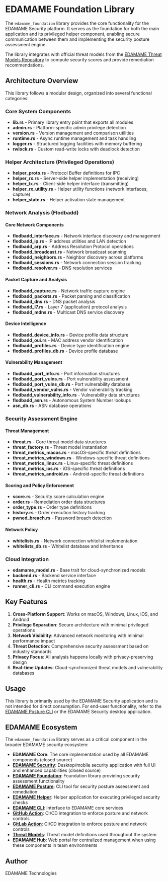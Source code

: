 # EDAMAME Foundation Library

The `edamame_foundation` library provides the core functionality for the EDAMAME Security platform. It serves as the foundation for both the main application and its privileged helper component, enabling secure communication between them and implementing the security posture assessment engine.

The library integrates with official threat models from the [EDAMAME Threat Models Repository](https://github.com/edamametechnologies/threatmodels) to compute security scores and provide remediation recommendations.

## Architecture Overview

This library follows a modular design, organized into several functional categories:

### Core System Components

- **lib.rs** - Primary library entry point that exports all modules
- **admin.rs** - Platform-specific admin privilege detection
- **version.rs** - Version management and comparison utilities
- **runtime.rs** - Async runtime management and task handling
- **logger.rs** - Structured logging facilities with memory buffering
- **rwlock.rs** - Custom read-write locks with deadlock detection

### Helper Architecture (Privileged Operations)

- **helper_proto.rs** - Protocol Buffer definitions for IPC
- **helper_rx.rs** - Server-side helper implementation (receiving)
- **helper_tx.rs** - Client-side helper interface (transmitting)
- **helper_rx_utility.rs** - Helper utility functions (network interfaces, capture)
- **helper_state.rs** - Helper activation state management

### Network Analysis (Flodbadd)

#### Core Network Components
- **flodbadd_interface.rs** - Network interface discovery and management
- **flodbadd_ip.rs** - IP address utilities and LAN detection
- **flodbadd_arp.rs** - Address Resolution Protocol operations
- **flodbadd_broadcast.rs** - Network broadcast scanning
- **flodbadd_neighbors.rs** - Neighbor discovery across platforms
- **flodbadd_sessions.rs** - Network connection session tracking
- **flodbadd_resolver.rs** - DNS resolution services

#### Packet Capture and Analysis
- **flodbadd_capture.rs** - Network traffic capture engine
- **flodbadd_packets.rs** - Packet parsing and classification
- **flodbadd_dns.rs** - DNS packet analysis
- **flodbadd_l7.rs** - Layer 7 (application) protocol analysis
- **flodbadd_mdns.rs** - Multicast DNS service discovery

#### Device Intelligence
- **flodbadd_device_info.rs** - Device profile data structure
- **flodbadd_oui.rs** - MAC address vendor identification
- **flodbadd_profiles.rs** - Device type identification engine
- **flodbadd_profiles_db.rs** - Device profile database

#### Vulnerability Management
- **flodbadd_port_info.rs** - Port information structures
- **flodbadd_port_vulns.rs** - Port vulnerability assessment
- **flodbadd_port_vulns_db.rs** - Port vulnerability database
- **flodbadd_vendor_vulns.rs** - Vendor vulnerability tracking
- **flodbadd_vulnerability_info.rs** - Vulnerability data structures
- **flodbadd_asn.rs** - Autonomous System Number lookups
- **asn_db.rs** - ASN database operations

### Security Assessment Engine

#### Threat Management
- **threat.rs** - Core threat model data structures
- **threat_factory.rs** - Threat model instantiation
- **threat_metrics_macos.rs** - macOS-specific threat definitions
- **threat_metrics_windows.rs** - Windows-specific threat definitions
- **threat_metrics_linux.rs** - Linux-specific threat definitions
- **threat_metrics_ios.rs** - iOS-specific threat definitions
- **threat_metrics_android.rs** - Android-specific threat definitions

#### Scoring and Policy Enforcement
- **score.rs** - Security score calculation engine
- **order.rs** - Remediation order data structures
- **order_type.rs** - Order type definitions
- **history.rs** - Order execution history tracking
- **pwned_breach.rs** - Password breach detection

#### Network Policy
- **whitelists.rs** - Network connection whitelist implementation
- **whitelists_db.rs** - Whitelist database and inheritance

### Cloud Integration

- **edamame_model.rs** - Base trait for cloud-synchronized models
- **backend.rs** - Backend service interface
- **health.rs** - Health metrics tracking
- **runner_cli.rs** - CLI command execution engine

## Key Features

1. **Cross-Platform Support**: Works on macOS, Windows, Linux, iOS, and Android
2. **Privilege Separation**: Secure architecture with minimal privileged operations
3. **Network Visibility**: Advanced network monitoring with minimal performance impact
4. **Threat Detection**: Comprehensive security assessment based on industry standards
5. **Privacy Focus**: All analysis happens locally with privacy-preserving design
6. **Real-time Updates**: Cloud-synchronized threat models and vulnerability databases

## Usage

This library is primarily used by the EDAMAME Security application and is not intended for direct consumption. For end-user functionality, refer to the [EDAMAME Posture CLI](https://github.com/edamametechnologies/edamame_posture_cli) or the EDAMAME Security desktop application.

## EDAMAME Ecosystem

The `edamame_foundation` library serves as a critical component in the broader EDAMAME security ecosystem:

- **EDAMAME Core**: The core implementation used by all EDAMAME components (closed source)
- **[EDAMAME Security](https://github.com/edamametechnologies/edamame_security)**: Desktop/mobile security application with full UI and enhanced capabilities (closed source)
- **[EDAMAME Foundation](https://github.com/edamametechnologies/edamame_foundation)**: Foundation library providing security assessment functionality
- **[EDAMAME Posture](https://github.com/edamametechnologies/edamame_posture_cli)**: CLI tool for security posture assessment and remediation
- **[EDAMAME Helper](https://github.com/edamametechnologies/edamame_helper)**: Helper application for executing privileged security checks
- **[EDAMAME CLI](https://github.com/edamametechnologies/edamame_cli)**: Interface to EDAMAME core services
- **[GitHub Action](https://github.com/edamametechnologies/edamame_posture_action)**: CI/CD integration to enforce posture and network controls
- **[GitLab Action](https://gitlab.com/edamametechnologies/edamame_posture_action)**: CI/CD integration to enforce posture and network controls
- **[Threat Models](https://github.com/edamametechnologies/threatmodels)**: Threat model definitions used throughout the system
- **[EDAMAME Hub](https://hub.edamame.tech)**: Web portal for centralized management when using these components in team environments

## Author

EDAMAME Technologies